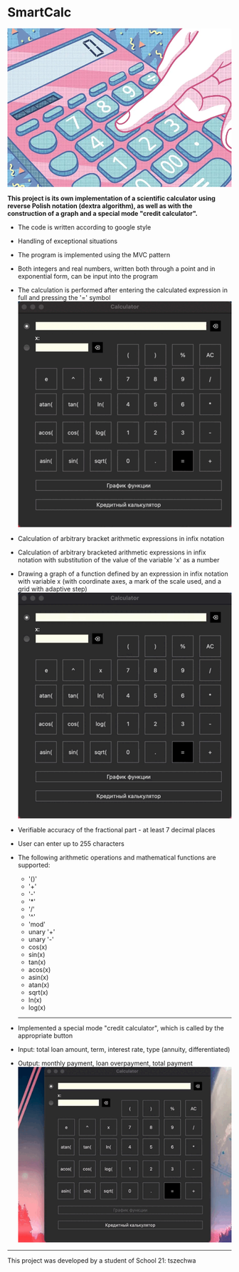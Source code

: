 # SmartCalc
![SMARTCALC](./images/calculator.webp)

**This project is its own implementation of a scientific calculator using reverse Polish notation (dextra algorithm), as well as with the construction of a graph and a special mode "credit calculator".**

* The code is written according to google style
* Handling of exceptional situations
* The program is implemented using the MVC pattern
* Both integers and real numbers, written both through a point and in exponential form, can be input into the program
* The calculation is performed after entering the calculated expression in full and pressing the '=' symbol
![SMARTCALC](./images/calculate.gif)
* Calculation of arbitrary bracket arithmetic expressions in infix notation
* Calculation of arbitrary bracketed arithmetic expressions in infix notation with substitution of the value of the variable 'x' as a number
* Drawing a graph of a function defined by an expression in infix notation with variable x (with coordinate axes, a mark of the scale used, and a grid with adaptive step)
![SMARTCALC](./images/grafic.gif)
* Verifiable accuracy of the fractional part - at least 7 decimal places
* User can enter up to 255 characters
* The following arithmetic operations and mathematical functions are supported:
  + '()'
  + '+'
  + '-'
  + '*'
  + '/'
  + '^'
  + 'mod'
  + unary '+'
  + unary '-'
  + cos(x)
  + sin(x)
  + tan(x)
  + acos(x)
  + asin(x)
  + atan(x)
  + sqrt(x)
  + ln(x)
  + log(x)
  
  ***
  
* Implemented a special mode "credit calculator", which is called by the appropriate button
* Input: total loan amount, term, interest rate, type (annuity, differentiated)
* Output: monthly payment, loan overpayment, total payment
![SMARTCALC](./images/credit.gif)

***

This project was developed by a student of School 21: tszechwa
